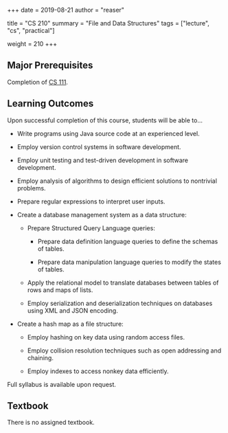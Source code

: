 +++
date = 2019-08-21
author = "reaser"

title = "CS 210"
summary = "File and Data Structures"
tags = ["lecture", "cs", "practical"]

weight = 210
+++

## Major Prerequisites

Completion of [CS 111](../cs111).

## Learning Outcomes

Upon successful completion of this course, students will be able to...

+	Write programs using Java source code at an experienced level.

+	Employ version control systems in software development.

+	Employ unit testing and test-driven development in software development.

+	Employ analysis of algorithms to design efficient solutions to nontrivial problems.

+	Prepare regular expressions to interpret user inputs.

+	Create a database management system as a data structure:

	+	Prepare Structured Query Language queries:

		+	Prepare data definition language queries to define the schemas of tables.

		+	Prepare data manipulation language queries to modify the states of tables.

	+	Apply the relational model to translate databases between tables of rows and maps of lists.

	+	Employ serialization and deserialization techniques on databases using XML and JSON encoding.

+	Create a hash map as a file structure:

	+	Employ hashing on key data using random access files.

	+	Employ collision resolution techniques such as open addressing and chaining.

	+	Employ indexes to access nonkey data efficiently.

Full syllabus is available upon request.

## Textbook

There is no assigned textbook.
